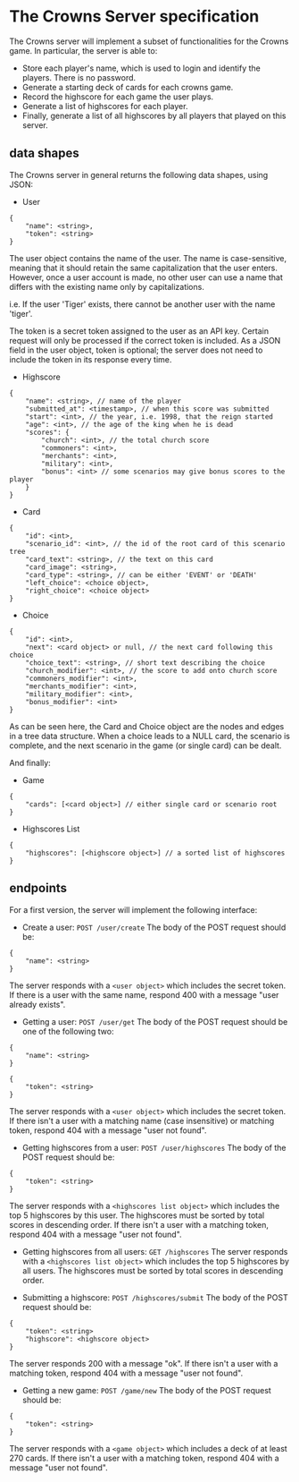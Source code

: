 # The Crowns Server specification

The Crowns server will implement a subset of functionalities for the Crowns game. In particular, the server is able to:
- Store each player's name, which is used to login and identify the players. There is no password.
- Generate a starting deck of cards for each crowns game.
- Record the highscore for each game the user plays.
- Generate a list of highscores for each player.
- Finally, generate a list of all highscores by all players that played on this server.

## data shapes

The Crowns server in general returns the following data shapes, using JSON:
* User

```
{
	"name": <string>,
	"token": <string>
}
```

The user object contains the name of the user. The name is case-sensitive, meaning that it should retain the same capitalization that the user enters. However, once a user account is made, no other user can use a name that differs with the existing name only by capitalizations.

i.e. If the user 'Tiger' exists, there cannot be another user with the name 'tiger'.

The token is a secret token assigned to the user as an API key. Certain request will only be processed if the correct token is included. As a JSON field in the user object, token is optional; the server does not need to include the token in its response every time.

* Highscore

```
{
	"name": <string>, // name of the player
	"submitted_at": <timestamp>, // when this score was submitted
	"start": <int>, // the year, i.e. 1998, that the reign started
	"age": <int>, // the age of the king when he is dead
	"scores": {
		"church": <int>, // the total church score
		"commoners": <int>,
		"merchants": <int>,
		"military": <int>,
		"bonus": <int> // some scenarios may give bonus scores to the player
	}
}
```

* Card

```
{
	"id": <int>,
	"scenario_id": <int>, // the id of the root card of this scenario tree
	"card_text": <string>, // the text on this card
	"card_image": <string>,
	"card_type": <string>, // can be either 'EVENT' or 'DEATH'
	"left_choice": <choice object>,
	"right_choice": <choice object>
}
```

* Choice

```
{
	"id": <int>,
	"next": <card object> or null, // the next card following this choice
	"choice_text": <string>, // short text describing the choice
	"church_modifier": <int>, // the score to add onto church score
	"commoners_modifier": <int>,
	"merchants_modifier": <int>,
	"military_modifier": <int>,
	"bonus_modifier": <int>
}
```

As can be seen here, the Card and Choice object are the nodes and edges in a tree data structure. When a choice leads to a NULL card, the scenario is complete, and the next scenario in the game (or single card) can be dealt.

And finally:

* Game

```
{
	"cards": [<card object>] // either single card or scenario root
}
```

* Highscores List

```
{
	"highscores": [<highscore object>] // a sorted list of highscores
}
```



## endpoints

For a first version, the server will implement the following interface:

* Create a user: `POST /user/create`
The body of the POST request should be:
```
{
	"name": <string>
}
```
The server responds with a `<user object>` which includes the secret token.
If there is a user with the same name, respond 400 with a message "user already exists".

* Getting a user: `POST /user/get`
The body of the POST request should be one of the following two:
```
{
	"name": <string>
}
```
```
{
	"token": <string>
}
```
The server responds with a `<user object>` which includes the secret token.
If there isn't a user with a matching name (case insensitive) or matching token, respond 404 with a message "user not found".

* Getting highscores from a user: `POST /user/highscores`
The body of the POST request should be:
```
{
	"token": <string>
}
```
The server responds with a `<highscores list object>` which includes the top 5 highscores by this user. The highscores must be sorted by total scores in descending order.
If there isn't a user with a matching token, respond 404 with a message "user not found".

* Getting highscores from all users: `GET /highscores`
The server responds with a `<highscores list object>` which includes the top 5 highscores by all users. The highscores must be sorted by total scores in descending order.

* Submitting a highscore: `POST /highscores/submit`
The body of the POST request should be:
```
{
	"token": <string>
	"highscore": <highscore object>
}
```
The server responds 200 with a message "ok".
If there isn't a user with a matching token, respond 404 with a message "user not found".

* Getting a new game: `POST /game/new`
The body of the POST request should be:
```
{
	"token": <string>
}
```
The server responds with a `<game object>` which includes a deck of at least 270 cards.
If there isn't a user with a matching token, respond 404 with a message "user not found".